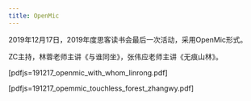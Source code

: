 ```yaml
---
title: OpenMic
---
```


2019年12月17日，2019年度思客读书会最后一次活动，采用OpenMic形式。

ZC主持，林蓉老师主讲《与谁同坐》，张伟应老师主讲《无痕山林》。

[pdfjs=191217_openmic_with_whom_linrong.pdf]

[pdfjs=191217_opemmic_touchless_forest_zhangwy.pdf]